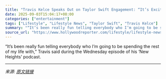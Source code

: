 ```yaml
---
title: "Travis Kelce Speaks Out on Taylor Swift Engagement: “It’s Exciting Times”"
date: 2025-09-03T15:04:17+08:00
categories: ["entertainment"]
tags: ["Lifestyle", "Lifestyle News", "Taylor Swift", "Travis Kelce"]
summary: "“It’s been really fun telling everybody who I’m going to be spending the rest of my life with,” Travis said during the Wednesday episode of his ‘New Heights’ podcast."
source_url: "https://www.hollywoodreporter.com/lifestyle/lifestyle-news/travis-kelce-speaks-out-taylor-swift-engagement-1236360034/"
---
```


“It’s been really fun telling everybody who I’m going to be spending the rest of my life with,” Travis said during the Wednesday episode of his ‘New Heights’ podcast.

---

*来源: [原文链接](https://www.hollywoodreporter.com/lifestyle/lifestyle-news/travis-kelce-speaks-out-taylor-swift-engagement-1236360034/)*
